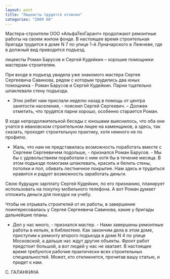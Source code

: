 ```yaml
---
layout: post
title: "Лицеисты трудятся отлично"
categories: "2009 68"
---
```


Мастера-строители ООО «АльфаТехГарант» продолжают ремонтные работы на своем жилом фонде. В настоящее время строительная бригада трудится в доме N 7 по улице 1-й Луначарского в Лежневе, где в должный вид приводится подъезд.

лицеисты Роман Барусов и Сергей Кудейкин – хорошие помощники мастерам-строителям.



При входе в подъезд увидела уже знакомого мастера Сергея Сергеевича Савинова, рядом с которым трудились два юных помощника - Роман Барусов и Сергей Кудейкин. Парни тщательно шпаклевали стену подъезда.

- Этих ребят нам прислали неделю назад в помощь от центра занятости населения, - пояснил Сергей Сергеевич. – Должен отметить, что трудятся парни хорошо, особенно старается Роман.

В ходе непродолжительной беседы с юношами выяснилось, что оба они учатся в ивановском строительном лицее на каменщиков, а здесь, так сказать, проходят строительную практику, хотя немного не по профилю.

- Жаль, что нам не представилась возможность поработать вместе с Сергеем Сергеевичем подольше, - признался Роман Барусов. - Мы бы с удовольствием поработали с ним хотя бы в течение месяца. В этом подъезде помогаем шпаклевать, красить и белить стены, потолки и пол, обивать лестничное покрытие. Нам здесь и трудиться нравится и радует возможность заработать деньги.

Свою будущую зарплату Сергей Кудейкин, по его признанию, планирует использовать на покупку мобильного телефона. А вот Роман думает отложить деньги для поездок на учебу.

Чтобы не отрывать строителей от их работы, в завершение поинтересовалась у Сергея Сергеевича Савинова, какие у бригады дальнейшие планы.

- Дел у нас много, - признался мастер. - Нами завершены ремонтные работы в кельях, в библиотеке. Как закончим дела в этом доме, приступим к ремонту второго подъезда в доме N 4 по улице Московской, а дальше нас ждут другие объекты. Фронт работ предстоит большой, а вот людей у нас не хватает. В настоящее время требуются рабочие практически всех строительных специальностей. Может, кто откликнется, прочитав вашу статью, и придет к нам.

С. ГАЛАНКИНА


